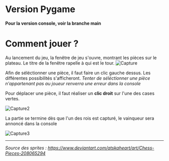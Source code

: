 # Version Pygame
**Pour la version console, voir la branche main**


# Comment jouer ?

Au lancement du jeu, la fenêtre de jeu s'ouvre, montrant les pièces sur le plateau. Le titre de la fenêtre rapelle à qui est le tour.
![Capture](https://user-images.githubusercontent.com/75009579/138708203-10f4bdce-ea9f-471c-9ffd-565268742b5d.PNG)

Afin de séléctionner une pièce, il faut faire un clic gauche dessus. Les différentes possibilités s'afficheront. *Tenter de séléctionner une pièce n'appartenant pas au joueur renverra une erreur dans la console*


Pour déplacer une pièce, il faut réaliser un **clic droit** sur l'une des cases vertes. 

![Capture2](https://user-images.githubusercontent.com/75009579/138714788-cea37a79-c2ac-41ad-9453-dcd23925ad49.PNG)

La partie se termine dès que l'un des rois est capturé, le vainqueur sera annoncé dans la console

![Capture3](https://user-images.githubusercontent.com/75009579/138715317-08e382e8-c992-4d2a-8bdc-48ef7b417a3f.PNG)


---------------
*Source des sprites : https://www.deviantart.com/atskaheart/art/Chess-Pieces-208065294*

